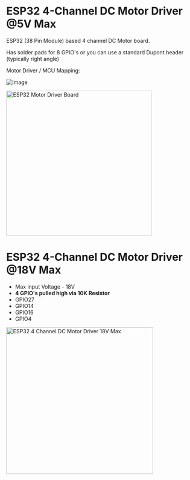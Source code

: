 # ESP32 4-Channel DC Motor Driver @5V Max

ESP32 (38 Pin Module) based 4 channel DC Motor board.

Has solder pads for 8 GPIO's or you can use a standard Dupont header (typically right angle)

Motor Driver / MCU Mapping:

![image](https://github.com/gxdeange/ESP32-4-Channel-Brushed-DC-Motor-Driver-5V/assets/57690555/ba5665c3-214a-4173-98e1-4dfe15fb34ad)

<img width="385" alt="ESP32 Motor Driver Board" src="https://github.com/gxdeange/ESP32-4-Channel-Motor-Driver-5V/assets/57690555/f7f6595f-b5c2-4e83-9c71-c73d7e65c02a">

# ESP32 4-Channel DC Motor Driver @18V Max

* Max input Voltage - 18V
* **4 GPIO's pulled high via 10K Resistor**
* GPIO27
* GPIO14
* GPIO16
* GPIO4

<img width="389" alt="ESP32 4 Channel DC Motor Driver 18V Max" src="https://github.com/gxdeange/ESP32-4-Channel-DC-Motor-Driver/assets/57690555/2d02dac0-919e-4110-9ba0-0e2a45ce8ab7">

